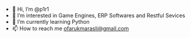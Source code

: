 - 👋 Hi, I’m @p1r1
- 👀 I’m interested in Game Engines, ERP Softwares and Restful Sevices
- 🌱 I’m currently learning Python
- 📫 How to reach me ofarukmarasli@gmail.com

<!---
p1r1/p1r1 is a ✨ special ✨ repository because its `README.md` (this file) appears on your GitHub profile.
You can click the Preview link to take a look at your changes.
--->
